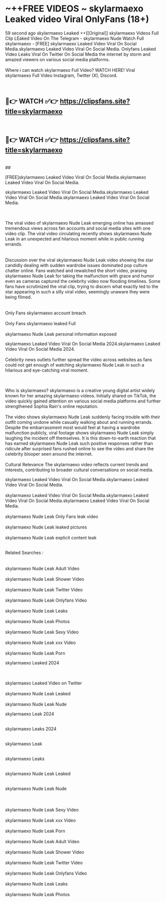 # ~++FREE VIDEOS ~ skylarmaexo Leaked video Viral OnlyFans (18+)<br>


59 second ago skylarmaexo Leaked ++[[Original]] skylarmaexo Videos Full Clip LEaked Video On The Telegram  - skylarmaexo Nude  Watch Full skylarmaexo - [FREE] skylarmaexo Leaked Video Viral On Social Media.skylarmaexo Leaked Video Viral On Social Media.   Onlyfans Leaked Video Leaks Viral On Twitter On Social Media the internet by storm and amazed viewers on various social media platforms. <br><br>
Where i can watch skylarmaexo Full Video? WATCH HERE! Viral skylarmaexo Full Video Instagram, Twitter (X), Discord. <br>


 <br>

##  🔴👉 WATCH ✅👉  <a href="https://clipsfans.site?title=skylarmaexo&ref=git">https://clipsfans.site?title=skylarmaexo</a> <br>
  <br>

##  🔴👉 WATCH ✅👉  <a href="https://clipsfans.site?title=skylarmaexo&ref=git">https://clipsfans.site?title=skylarmaexo</a> <br>
  <br>
  ##



[FREE]skylarmaexo Leaked Video Viral On Social Media.skylarmaexo Leaked Video Viral On Social Media. <br>

skylarmaexo Leaked Video Viral On Social Media.skylarmaexo Leaked Video Viral On Social Media.skylarmaexo Leaked Video Viral On Social Media. <br>


  <br>

  <br>
The viral video of skylarmaexo Nude Leak emerging online has amassed tremendous views across fan accounts and social media sites with one video clip. The viral video circulating recently shows skylarmaexo Nude Leak in an unexpected and hilarious moment while in public running errands.<br>
<br>


<br>
Discussion over the viral skylarmaexo Nude Leak video showing the star candidly dealing with sudden wardrobe issues dominated pop culture chatter online. Fans watched and rewatched the short video, praising skylarmaexo Nude Leak for taking the malfunction with grace and humor even as cameras captured the celebrity video now flooding timelines. Some fans have scrutinized the viral clip, trying to discern what exactly led to the star appearing in such a silly viral video, seemingly unaware they were being filmed.<br>
<br>
<br> 
Only Fans skylarmaexo account breach<br>
<br>
Only Fans skylarmaexo leaked Full <br>
<br>
skylarmaexo Nude Leak personal information exposed<br>

skylarmaexo Leaked Video Viral On Social Media 2024.skylarmaexo Leaked Video Viral On Social Media 2024. <br>
<br>
Celebrity news outlets further spread the video across websites as fans could not get enough of watching skylarmaexo Nude Leak in such a hilarious and eye-catching viral moment.<br>
<br>

<br>
Who is skylarmaexo? skylarmaexo is a creative young digital artist widely known for her amazing skylarmaexo videos. Initially shared on TikTok, the video quickly gained attention on various social media platforms and further strengthened Sophia Rain's online reputation.<br>
<br>
The video shows skylarmaexo Nude Leak suddenly facing trouble with their outfit coming undone while casually walking about and running errands. Despite the embarrassment most would feel at having a wardrobe malfunction publicly, viral footage shows skylarmaexo Nude Leak simply laughing the incident off themselves. It is this down-to-earth reaction that has earned skylarmaexo Nude Leak such positive responses rather than ridicule after surprised fans rushed online to see the video and share the celebrity blooper seen around the internet.<br>
<br>
Cultural Relevance The skylarmaexo video reflects current trends and interests, contributing to broader cultural conversations on social media.<br>

skylarmaexo Leaked Video Viral On Social Media.skylarmaexo Leaked Video Viral On Social Media.<br>
<br>
skylarmaexo Leaked Video Viral On Social Media.skylarmaexo Leaked Video Viral On Social Media.skylarmaexo Leaked Video Viral On Social Media.<br>
<br>
skylarmaexo Nude Leak Only Fans leak video<br>
<br>
skylarmaexo Nude Leak leaked pictures<br>
<br>
skylarmaexo Nude Leak explicit content leak<br>


<br>
Related Searches :<br>
<br>

<br>
skylarmaexo Nude Leak Adult Video<br>
<br>
skylarmaexo Nude Leak Shower Video<br>
<br>
skylarmaexo Nude Leak Twitter Video<br>
<br>
skylarmaexo Nude Leak Onlyfans Video<br>
<br>
skylarmaexo Nude Leak Leaks<br>
<br>
skylarmaexo Nude Leak Photos<br>

<br>
skylarmaexo Nude Leak Sexy Video<br>
<br>
skylarmaexo Nude Leak xxx Video<br>
<br>
skylarmaexo Nude Leak Porn<br>

skylarmaexo  Leaked 2024 <br> <br>
<br>

skylarmaexo Leaked Video on Twitter <br>
<br>
skylarmaexo Nude Leak Leaked<br>
<br>
skylarmaexo Nude Leak Nude<br>


skylarmaexo  Leak 2024 <br> <br>



skylarmaexo  Leaks 2024 <br> <br>



 
skylarmaexo  Leak<br> <br>



skylarmaexo  Leaks<br> <br>


skylarmaexo Nude Leak Leaked<br> <br>

skylarmaexo Nude Leak Nude<br> <br>
<br> <br>
skylarmaexo Nude Leak Sexy Video
<br> <br>
skylarmaexo Nude Leak xxx Video
<br> <br>
skylarmaexo Nude Leak Porn
<br> <br>
skylarmaexo Nude Leak Adult Video
<br> <br>
skylarmaexo Nude Leak Shower Video
<br> <br>
skylarmaexo Nude Leak Twitter Video
<br> <br>
skylarmaexo Nude Leak Onlyfans Video
<br> <br>
skylarmaexo Nude Leak Leaks
<br> <br>
skylarmaexo Nude Leak Photos






</p>




 



</p>











